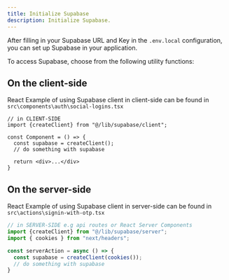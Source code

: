 ```yaml
---
title: Initialize Supabase
description: Initialize Supabase.
---
```


After filling in your Supabase URL and Key in the `.env.local` configuration, you can set up Supabase in your application.

To access Supabase, choose from the following utility functions:

## On the client-side

React Example of using Supabase client in client-side can be found in `src\components\auth\social-logins.tsx`

```tsx
// in CLIENT-SIDE
import {createClient} from "@/lib/supabase/client";

const Component = () => {
  const supabase = createClient();
  // do something with supabase

  return <div>...</div>
}
```

## On the server-side

React Example of using Supabase client in server-side can be found in `src\actions\signin-with-otp.tsx`

```ts
// in SERVER-SIDE e.g api routes or React Server Components
import {createClient} from "@/lib/supabase/server";
import { cookies } from "next/headers";

const serverAction = async () => {
  const supabase = createClient(cookies());
  // do something with supabase
}

```
